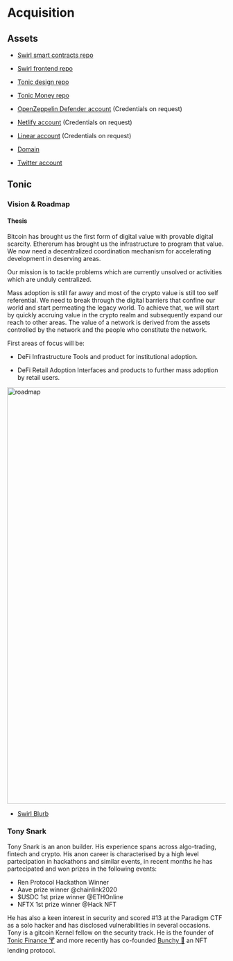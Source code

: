 # Acquisition

## Assets

- [Swirl smart contracts repo](https://github.com/tonic-finance/swirl-protocol)

- [Swirl frontend repo](https://github.com/tonic-finance/dca-frontend)

- [Tonic design repo](https://github.com/tonic-finance/design)

- [Tonic Money repo](https://github.com/tonic-finance/tonic)

- [OpenZeppelin Defender account](https://defender.openzeppelin.com/) (Credentials on request)

- [Netlify account](https://www.netlify.com/) (Credentials on request)

- [Linear account](https://linear.app/) (Credentials on request)

- [Domain](https://tonic.finance/)

- [Twitter account](https://twitter.com/tonic_finance)


## Tonic 

### Vision & Roadmap

#### Thesis
Bitcoin has brought us the first form of digital value with provable digital scarcity. Ethererum has brought us the infrastructure to program that value. 
We now need a decentralized coordination mechanism for accelerating development in deserving areas. 

Our mission is to tackle problems which are currently unsolved or activities which are unduly centralized.

Mass adoption is still far away and most of the crypto value is still too self referential. We need to break through the digital barriers that confine our world and start permeating the legacy world.
To achieve that, we will start by quickly accruing value in the crypto realm and subsequently expand our reach to other areas.
The value of a network is derived from the assets controlled by the network and the people who constitute the network.


First areas of focus will be:

- DeFi Infrastructure
Tools and product for institutional adoption. 

- DeFi Retail Adoption
Interfaces and products to further mass adoption by retail users.

<img width="960" alt="roadmap" src="https://user-images.githubusercontent.com/65851681/113489734-b4eb9580-94bd-11eb-8113-7289264a29ac.png">

- [Swirl Blurb](https://github.com/tonic-finance/swirl-protocol/blob/master/README.md)

### Tony Snark

Tony Snark is an anon builder. His experience spans across algo-trading, fintech and crypto.
His anon career is characterised by a high level partecipation in hackathons and similar events, in recent months he has partecipated and won prizes in the following events:

- Ren Protocol Hackathon Winner 
- Aave prize winner @chainlink2020
- $USDC 1st prize winner @ETHOnline
- NFTX 1st prize winner @Hack NFT

He has also a keen interest in security and scored #13 at the Paradigm CTF as a solo hacker and has disclosed vulnerabilities in several occasions.
Tony is a gitcoin Kernel fellow on the security track.
He is the founder of [Tonic Finance 🍸](https://twitter.com/tonic_finance) and more recently has co-founded [Bunchy 💐](https://twitter.com/bunchyprotocol) an NFT lending protocol.






